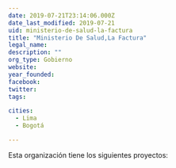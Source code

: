 ```yaml
---
date: 2019-07-21T23:14:06.000Z
date_last_modified: 2019-07-21
uid: ministerio-de-salud-la-factura
title: "Ministerio De Salud,La Factura"
legal_name: 
description: ""
org_type: Gobierno
website: 
year_founded: 
facebook: 
twitter: 
tags:

cities: 
  - Lima
  - Bogotá

---
```


Esta organización tiene los siguientes proyectos:


